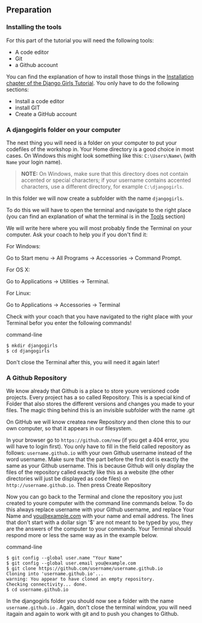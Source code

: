 ## Preparation

### Installing the tools

For this part of the tutorial you will need the following tools:

* A code editor
* Git
* a Github account

You can find the explanation of how to install those things in the [Installation chapter of the Django Girls Tutorial](https://tutorial.djangogirls.org/en/installation/#install-a-code-editor). You only have to do the following sections:

* Install a code editor
* install GIT
* Create a GitHub account

### A djangogirls folder on your computer

The next thing you will need is a folder on your computer to put your codefiles of the workshop in. Your Home directory is a good choice in most cases. On Windows this might look something like this: `C:\Users\Name\` \(with `Name` your login name\).

> **NOTE:** On Windows, make sure that this directory does not contain accented or special characters; if your username contains accented characters, use a different directory, for example `C:\djangogirls`.

In this folder we will now create a subfolder with the name  `djangogirls`.

To do this we will have to open the terminal and navigate to the right place \(you can find an explanation of what the terminal is in the [Tools](/chapter1/tools.md) section\)

We will write here where you will most probably finde the Terminal on your computer. Ask your coach to help you if you don't find it:

For Windows:

Go to Start menu → All Programs → Accessories → Command Prompt.

For OS X:

Go to Applications → Utilities → Terminal.

For Linux:

Go to Applications → Accessories → Terminal

Check with your coach that you have navigated to the right place with your Terminal befor you enter the following commands!

command-line

```
$ mkdir djangogirls
$ cd djangogirls
```

Don't close the Terminal after this, you will need it again later!

### A Github Repository

We know already that Github is a place to store youre versioned code projects. Every project has a so called Repository. This is a special kind of Folder that also stores the different versions and changes you made to your files. The magic thing behind this is an invisible subfolder with the name .git

On GitHub we will know createa new Repository and then clone this to our own computer, so that it appears in our filesystem.

In your browser go to `https://github.com/new` \(if you get a 404 error, you will have to login first\). You only have to fill in the field called repository as follows: `username.github.io` with your own Github username instead of the word username. Make sure that the part before the first dot is exactly the same as your Github username. This is because Github will only display the files of the repository called exactly like this as a website \(the other directories will just be displayed as code files\) on `http://username.github.io`. Then press Create Repository

Now you can go back to the Terminal and clone the repository you just created to youre computer with the command line commands below. To do this always replace username with your Github username, and replace Your Name and you@example.com with your name and email address. The lines that don't start with a dollar sign '$' are not meant to be typed by you, they are the answers of the computer to your commands. Your Terminal should respond more or less the same way as in the example below.

command-line

```
$ git config --global user.name "Your Name"
$ git config --global user.email you@example.com
$ git clone https://github.com/username/username.github.io
Cloning into 'username.github.io'...
warning: You appear to have cloned an empty repository.
Checking connectivity... done.
$ cd username.github.io
```

In the djangogirls folder you should now see a folder with the name  `username.github.io` . Again, don't close the terminal window, you will need itagain and again to work with git and to push you changes to Github.

